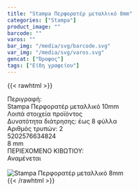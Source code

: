 ```yaml
---
title: "Stampa Περφορατέρ μεταλλικό 8mm"
categories: ["Stampa"]
product_image: ""
barcode: ""
varos: ""
bar_img: "/media/svg/barcode.svg"
var_img: "/media/svg/varos.svg"
gencat: ["Όροφος"]
tags: ["Είδη γραφείου"]
---
```

{{< rawhtml >}}

<div class="sload670"><div class="product"><div id="sistatika">Περιγραφή:</div><div class="alltext">Stampa Περφορατέρ μεταλλικό 10mm</div><div id="loipa">Λοιπά στοιχεία προϊόντος</div><div class="keno"></div><div class="sdt sfwb sw100"><div class="stpin sdtc sp10 sred steee sw50 stcenter">Δυνατότητα διάτρησης: έως 8 φύλλα</div><div class="stpin sdtc sp10 s444 steee sw50 stcenter">Αριθμός τρυπών: 2</div></div><div class="keno"></div><div id="barcode"><div id="barimage1"></div><span id="bartext">5202576634824</span></div><div id="varos"><div id="dimimg"></div><span id="varostext">8 mm</span></div><div id="kivotio">ΠΕΡΙΕΧΟΜΕΝΟ ΚΙΒΩΤΙΟΥ:<br>Αναμένεται</div><br><div class="pimg"><img alt="Stampa Περφορατέρ μεταλλικό 8mm" title="Stampa Περφορατέρ μεταλλικό 8mm" src="/media/images/stampa-perforater-metalliko-8mm.jpg"></div></div></div>
{{< /rawhtml >}}


